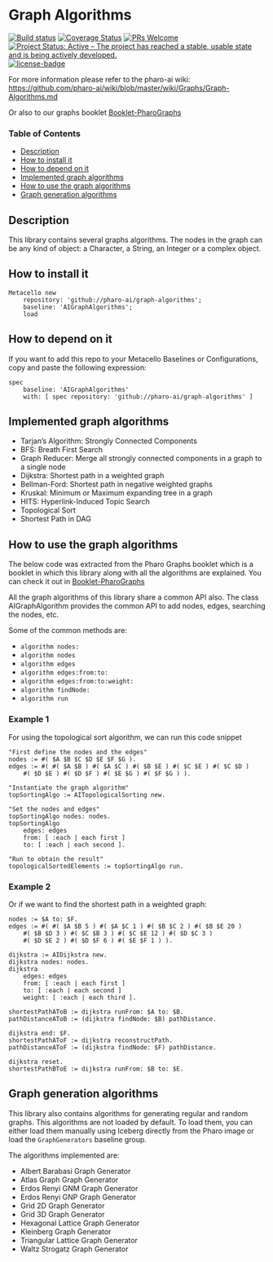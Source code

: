 # Graph Algorithms

[![Build status](https://github.com/pharo-ai/linear-models/workflows/CI/badge.svg)](https://github.com/pharo-ai/graph-algorithms/actions/workflows/test.yml)
[![Coverage Status](https://coveralls.io/repos/github/pharo-ai/graph-algorithms/badge.svg?branch=master)](https://coveralls.io/github/pharo-ai/graph-algorithms?branch=master)
[![PRs Welcome](https://img.shields.io/badge/PRs-welcome-brightgreen.svg?style=flat-square)](http://makeapullrequest.com)
[![Project Status: Active – The project has reached a stable, usable state and is being actively developed.](http://www.repostatus.org/badges/latest/active.svg)](http://www.repostatus.org/#active)
[![license-badge](https://img.shields.io/badge/license-MIT-blue.svg)](https://img.shields.io/badge/license-MIT-blue.svg)

For more information please refer to the pharo-ai wiki: https://github.com/pharo-ai/wiki/blob/master/wiki/Graphs/Graph-Algorithms.md

Or also to our graphs booklet [Booklet-PharoGraphs](https://github.com/SquareBracketAssociates/Booklet-PharoGraphs)

### Table of Contents

- [Description](#description)
- [How to install it](#how-to-install-it)
- [How to depend on it](#how-to-depend-on-it)
- [Implemented graph algorithms](#implemented-graph-algorithms)  
- [How to use the graph algorithms](#how-to-use-the-graph-algorithms)  
- [Graph generation algorithms](#graph-generation-algorithms)

## Description

This library contains several graphs algorithms. The nodes in the graph can be any kind of object: a Character, a String, an Integer or a complex object.

## How to install it

```smalltalk
Metacello new
    repository: 'github://pharo-ai/graph-algorithms';
    baseline: 'AIGraphAlgorithms';
    load
```

## How to depend on it

If you want to add this repo to your Metacello Baselines or Configurations, copy and paste the following expression:
```smalltalk
spec
    baseline: 'AIGraphAlgorithms' 
    with: [ spec repository: 'github://pharo-ai/graph-algorithms' ]
```

## Implemented graph algorithms

  - Tarjan’s Algorithm: Strongly Connected Components
  - BFS: Breath First Search
  - Graph Reducer: Merge all strongly connected components in a graph to a single node
  - Dijkstra: Shortest path in a weighted graph
  - Bellman-Ford: Shortest path in negative weighted graphs
  - Kruskal: Minimum or Maximum expanding tree in a graph
  - HITS: Hyperlink-Induced Topic Search
  - Topological Sort
  - Shortest Path in DAG

## How to use the graph algorithms

The below code was extracted from the Pharo Graphs booklet which is a booklet in which this library along with all the algorithms are explained. You can check it out in [Booklet-PharoGraphs](https://github.com/SquareBracketAssociates/Booklet-PharoGraphs)

All the graph algorithms of this library share a common API also. The class AIGraphAlgorithm provides the common API to add nodes, edges, searching the nodes, etc.

Some of the common methods are:
- `algorithm nodes:`
- `algorithm nodes`
- `algorithm edges`
- `algorithm edges:from:to:`
- `algorithm edges:from:to:weight:`
- `algorithm findNode:`
- `algorithm run`

### Example 1

For using the topological sort algorithm, we can run this code snippet

```st
"First define the nodes and the edges"
nodes := #( $A $B $C $D $E $F $G ).
edges := #( #( $A $B ) #( $A $C ) #( $B $E ) #( $C $E ) #( $C $D )
    #( $D $E ) #( $D $F ) #( $E $G ) #( $F $G ) ).

"Instantiate the graph algorithm"
topSortingAlgo := AITopologicalSorting new.

"Set the nodes and edges"    
topSortingAlgo nodes: nodes.
topSortingAlgo
    edges: edges
    from: [ :each | each first ]
    to: [ :each | each second ].

"Run to obtain the result"
topologicalSortedElements := topSortingAlgo run.
```

### Example 2

Or if we want to find the shortest path in a weighted graph:

```st
nodes := $A to: $F.
edges := #( #( $A $B 5 ) #( $A $C 1 ) #( $B $C 2 ) #( $B $E 20 )
    #( $B $D 3 ) #( $C $B 3 ) #( $C $E 12 ) #( $D $C 3 )
    #( $D $E 2 ) #( $D $F 6 ) #( $E $F 1 ) ).

dijkstra := AIDijkstra new.
dijkstra nodes: nodes.
dijkstra
    edges: edges
    from: [ :each | each first ]
    to: [ :each | each second ]
    weight: [ :each | each third ].

shortestPathAToB := dijkstra runFrom: $A to: $B.
pathDistanceAToB := (dijkstra findNode: $B) pathDistance.

dijkstra end: $F.
shortestPathAToF := dijkstra reconstructPath.
pathDistanceAToF := (dijkstra findNode: $F) pathDistance.

dijkstra reset.
shortestPathBToE := dijkstra runFrom: $B to: $E.
```

## Graph generation algorithms

This library also contains algorithms for generating regular and random graphs. This algorithms are not loaded by default. To load them, you can either load them manually using Iceberg directly from the Pharo image or load the `GraphGenerators` baseline group.

The algorithms implemented are:

- Albert Barabasi Graph Generator
- Atlas Graph Graph Generator
- Erdos Renyi GNM Graph Generator
- Erdos Renyi GNP Graph Generator
- Grid 2D Graph Generator
- Grid 3D Graph Generator
- Hexagonal Lattice Graph Generator
- Kleinberg Graph Generator
- Triangular Lattice Graph Generator
- Waltz Strogatz Graph Generator
